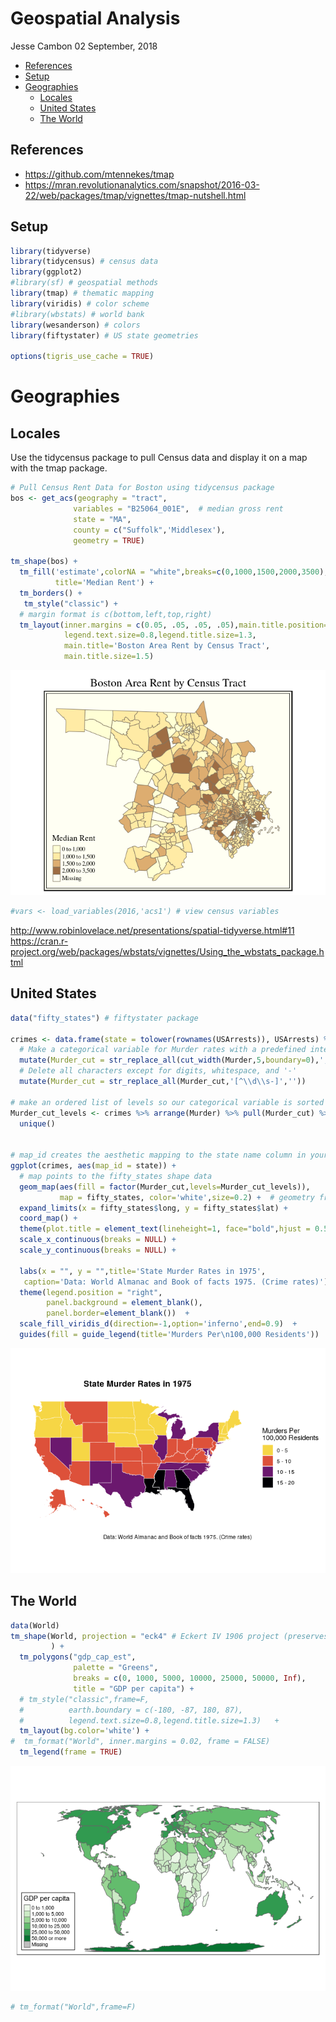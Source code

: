 Geospatial Analysis
================
Jesse Cambon
02 September, 2018

-   [References](#references)
-   [Setup](#setup)
-   [Geographies](#geographies)
    -   [Locales](#locales)
    -   [United States](#united-states)
    -   [The World](#the-world)

References
----------

-   <https://github.com/mtennekes/tmap>
-   <https://mran.revolutionanalytics.com/snapshot/2016-03-22/web/packages/tmap/vignettes/tmap-nutshell.html>

Setup
-----

``` r
library(tidyverse)
library(tidycensus) # census data
library(ggplot2)
#library(sf) # geospatial methods
library(tmap) # thematic mapping
library(viridis) # color scheme
#library(wbstats) # world bank
library(wesanderson) # colors
library(fiftystater) # US state geometries

options(tigris_use_cache = TRUE)
```

Geographies
===========

Locales
-------

Use the tidycensus package to pull Census data and display it on a map with the tmap package.

``` r
# Pull Census Rent Data for Boston using tidycensus package
bos <- get_acs(geography = "tract", 
              variables = "B25064_001E",  # median gross rent
              state = "MA", 
              county = c("Suffolk",'Middlesex'), 
              geometry = TRUE)

tm_shape(bos) +
  tm_fill('estimate',colorNA = "white",breaks=c(0,1000,1500,2000,3500),
          title='Median Rent') +
  tm_borders() +
   tm_style("classic") +
  # margin format is c(bottom,left,top,right)
  tm_layout(inner.margins = c(0.05, .05, .05, .05),main.title.position='center',legend.position=c('left','bottom'),
            legend.text.size=0.8,legend.title.size=1.3,
            main.title='Boston Area Rent by Census Tract',
            main.title.size=1.5) 
```

![](Geospatial_Analysis_files/figure-markdown_github/locale-1.png)

``` r
#vars <- load_variables(2016,'acs1') # view census variables
```

<http://www.robinlovelace.net/presentations/spatial-tidyverse.html#11> <https://cran.r-project.org/web/packages/wbstats/vignettes/Using_the_wbstats_package.html>

United States
-------------

``` r
data("fifty_states") # fiftystater package

crimes <- data.frame(state = tolower(rownames(USArrests)), USArrests) %>%
  # Make a categorical variable for Murder rates with a predefined interval
  mutate(Murder_cut = str_replace_all(cut_width(Murder,5,boundary=0),',',' - ')) %>%
  # Delete all characters except for digits, whitespace, and '-'
  mutate(Murder_cut = str_replace_all(Murder_cut,'[^\\d\\s-]',''))

# make an ordered list of levels so our categorical variable is sorted properly
Murder_cut_levels <- crimes %>% arrange(Murder) %>% pull(Murder_cut) %>%
  unique()


# map_id creates the aesthetic mapping to the state name column in your data
ggplot(crimes, aes(map_id = state)) + 
  # map points to the fifty_states shape data
  geom_map(aes(fill = factor(Murder_cut,levels=Murder_cut_levels)), 
           map = fifty_states, color='white',size=0.2) +  # geometry from fiftystater package
  expand_limits(x = fifty_states$long, y = fifty_states$lat) +
  coord_map() +
  theme(plot.title = element_text(lineheight=1, face="bold",hjust = 0.5)) + 
  scale_x_continuous(breaks = NULL) + 
  scale_y_continuous(breaks = NULL) +
  
  labs(x = "", y = "",title='State Murder Rates in 1975',
   caption='Data: World Almanac and Book of facts 1975. (Crime rates)') +
  theme(legend.position = "right", 
        panel.background = element_blank(),
        panel.border=element_blank())  +
  scale_fill_viridis_d(direction=-1,option='inferno',end=0.9)  +
  guides(fill = guide_legend(title='Murders Per\n100,000 Residents'))
```

![](Geospatial_Analysis_files/figure-markdown_github/unnamed-chunk-2-1.png)

The World
---------

``` r
data(World)
tm_shape(World, projection = "eck4" # Eckert IV 1906 project (preserves area)
         ) +
  tm_polygons("gdp_cap_est",
              palette = "Greens",
              breaks = c(0, 1000, 5000, 10000, 25000, 50000, Inf),
              title = "GDP per capita") +
  # tm_style("classic",frame=F,
  #          earth.boundary = c(-180, -87, 180, 87),
  #          legend.text.size=0.8,legend.title.size=1.3)   +
  tm_layout(bg.color='white') +
#  tm_format("World", inner.margins = 0.02, frame = FALSE) 
  tm_legend(frame = TRUE) 
```

![](Geospatial_Analysis_files/figure-markdown_github/unnamed-chunk-3-1.png)

``` r
# tm_format("World",frame=F) 
```
